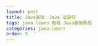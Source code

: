 ```yaml
---
layout: post
title: Java基础：Java 运算符
tags: java learn 教程 Java基础教程
categories: java-learn
order: 9
---
```


